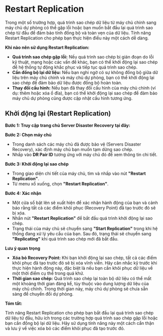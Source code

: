 # Restart Replication

Trong một số trường hợp, quá trình sao chép dữ liệu từ máy chủ chính sang máy chủ dự phòng có thể gặp lỗi hoặc bạn muốn bắt đầu lại quá trình sao chép từ đầu để đảm bảo tính đồng bộ và toàn vẹn của dữ liệu. Tính năng Restart Replication cho phép bạn thực hiện điều này một cách dễ dàng.

**Khi nào nên sử dụng Restart Replication:**

* **Quá trình sao chép gặp lỗi:** Nếu quá trình sao chép bị gián đoạn do lỗi kỹ thuật, mạng hoặc các vấn đề khác, bạn có thể khởi động lại sao chép để hệ thống tự động khắc phục và tiếp tục quá trình sao chép.
* **Cần đồng bộ lại dữ liệu:** Nếu bạn nghi ngờ có sự không đồng bộ giữa dữ liệu trên máy chủ chính và máy chủ dự phòng, bạn có thể khởi động lại sao chép để đảm bảo dữ liệu được đồng bộ hoàn toàn.
* **Thay đổi cấu hình:** Nếu bạn đã thay đổi cấu hình của máy chủ chính (ví dụ: thêm hoặc xóa ổ đĩa), bạn có thể khởi động lại sao chép để đảm bảo máy chủ dự phòng cũng được cập nhật cấu hình tương ứng.

## Khởi động lại (Restart Replication)

**Bước 1: Truy cập trang chủ Server Disaster Recovery tại đây:**

**Bước 2: Chọn máy chủ**

* Trong danh sách các máy chủ đã được bảo vệ (Servers Disaster Recovery), xác định máy chủ bạn muốn tạm dừng sao chép.
* Nhấp vào **DR Pair ID** tương ứng với máy chủ đó để xem thông tin chi tiết.

**Bước 3: Khởi động lại sao chép**

* Trong giao diện chi tiết của máy chủ, tìm và nhấp vào nút **"Restart Replication"**.
* Từ menu xổ xuống, chọn **"Restart Replication"**.

**Bước 4: Xác nhận**

* Một cửa sổ bật lên sẽ xuất hiện để xác nhận hành động của bạn và cảnh báo rằng tất cả các điểm khôi phục (Recovery Point) đã tạo trước đó sẽ bị xóa.
* Nhấn nút **"Restart Replication"** để bắt đầu quá trình khởi động lại sao chép.
* Trạng thái của máy chủ sẽ chuyển sang **"Start Replication"** trong khi hệ thống đang xử lý yêu cầu của bạn. Sau đó, trạng thái sẽ chuyển sang **"Replicating"** khi quá trình sao chép mới đã bắt đầu.

**Lưu ý quan trọng**

* **Xóa bỏ Recovery Point:** Khi bạn khởi động lại sao chép, tất cả các điểm khôi phục đã tạo trước đó sẽ bị xóa vĩnh viễn. Hãy cân nhắc kỹ trước khi thực hiện hành động này, đặc biệt là nếu bạn cần khôi phục dữ liệu về một thời điểm cụ thể trong quá khứ.
* **Thời gian sao chép:** Quá trình sao chép lại toàn bộ dữ liệu có thể mất một khoảng thời gian đáng kể, tùy thuộc vào dung lượng dữ liệu của máy chủ chính. Trong thời gian này, máy chủ dự phòng sẽ chưa sẵn sàng để chuyển đổi dự phòng.

**Tóm tắt:**

Tính năng Restart Replication cho phép bạn bắt đầu lại quá trình sao chép dữ liệu từ đầu, hữu ích trong các trường hợp quá trình sao chép gặp lỗi hoặc bạn cần đồng bộ lại dữ liệu. Hãy sử dụng tính năng này một cách cẩn thận và lưu ý về việc xóa bỏ các điểm khôi phục đã tạo trước đó.
